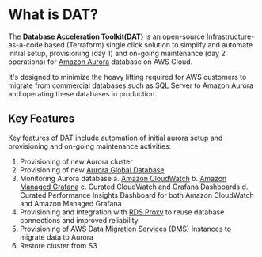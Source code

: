 # What is DAT?

The **Database Acceleration Toolkit(DAT)** is an open-source Infrastructure-as-a-code based (Terraform) single click solution to simplify and automate initial setup, provisioning (day 1) and on-going maintenance (day 2 operations) for [Amazon Aurora](https://aws.amazon.com/rds/aurora/) database on AWS Cloud. 

It's designed to minimize the heavy lifting required for AWS customers to migrate from commercial databases such as SQL Server to Amazon Aurora and operating these databases in production.


## Key Features

Key features of DAT include automation of initial aurora setup and provisioning and on-going maintenance activities:

   1. Provisioning of new Aurora cluster
   2. Provisioning of new [Aurora Global Database](https://aws.amazon.com/rds/aurora/global-database/)
   3. Monitoring Aurora database 
   	a. [Amazon CloudWatch](https://aws.amazon.com/cloudwatch/)
   	b. [Amazon Managed Grafana](https://aws.amazon.com/grafana/)
	c. Curated CloudWatch and Grafana Dashboards
	d. Curated Performance Insights Dashboard for both Amazon CloudWatch and Amazon Managed Grafana
   4. Provisioning and Integration with [RDS Proxy](https://aws.amazon.com/rds/proxy/) to reuse database connections and improved reliability
   5. Provisioning of [AWS Data Migration Services (DMS)](https://aws.amazon.com/dms/) Instances to migrate data to Aurora
   6. Restore cluster from S3




